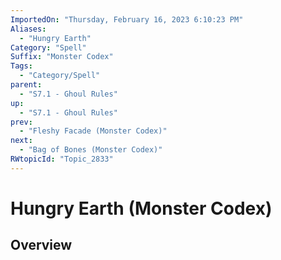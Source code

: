 ```yaml
---
ImportedOn: "Thursday, February 16, 2023 6:10:23 PM"
Aliases:
  - "Hungry Earth"
Category: "Spell"
Suffix: "Monster Codex"
Tags:
  - "Category/Spell"
parent:
  - "S7.1 - Ghoul Rules"
up:
  - "S7.1 - Ghoul Rules"
prev:
  - "Fleshy Facade (Monster Codex)"
next:
  - "Bag of Bones (Monster Codex)"
RWtopicId: "Topic_2833"
---
```

# Hungry Earth (Monster Codex)
## Overview
